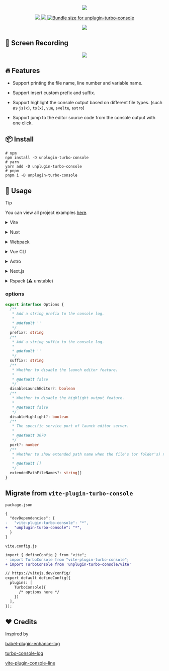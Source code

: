 <p align='center'>
  <img src="https://cdn.jsdelivr.net/gh/yuyinws/static@master/2023/12/upgit_20231203_1701604926.png" >
</p>


<p align='center'>
<a href="https://www.npmjs.com/package/unplugin-turbo-console">
<img src="https://img.shields.io/npm/v/unplugin-turbo-console?style=flat&colorA=3f3f46&colorB=ff7151">
</a>
<a href="https://www.npmjs.com/package/unplugin-turbo-console">
<img src="https://img.shields.io/npm/dm/unplugin-turbo-console?style=flat&colorA=3f3f46&colorB=ff7151">
</a>
<a href="https://pkg-size.dev/unplugin-turbo-console"><img src="https://pkg-size.dev/badge/bundle/629859" title="Bundle size for unplugin-turbo-console"></a>
</p>

<p align="center">
<a href="https://stackblitz.com/github/yuyinws/stackblitz-demo?file=vite.config.ts"><img src="https://developer.stackblitz.com/img/open_in_stackblitz.svg"></a>
</p>


## 🎥 Screen Recording

<p align='center'>
  <img src="https://cdn.jsdelivr.net/gh/yuyinws/static@master/2023/12/upgit_20231204_1701661126.gif" >
</p>

## 🔥 Features

- Support printing the file name, line number and variable name.

- Support insert custom prefix and suffix.

- Support highlight the console output based on different file types. (such as `js(x)`, `ts(x)`, `vue`, `svelte`, `astro`)

- Support jump to the editor source code from the console output with one click.

## 📦 Install

```shell
# npm
npm install -D unplugin-turbo-console
# yarn
yarn add -D unplugin-turbo-console
# pnpm
pnpm i -D unplugin-turbo-console
```

## 🦄 Usage

> [!TIP]
> You can view all project examples [here](https://github.com/yuyinws/vite-plugin-turbo-console/tree/main/examples).

<details>
<summary>Vite</summary><br>

```ts
// vite.config.ts
import { defineConfig } from 'vite'
import TurboConsole from 'unplugin-turbo-console/vite'

// https://vitejs.dev/config/
export default defineConfig({
  plugins: [
    TurboConsole({
      /* options here */
    })
  ],
})
```

<br></details>

<details>
<summary>Nuxt</summary><br>

```ts
// nuxt.config.ts
// https://nuxt.com/docs/api/configuration/nuxt-config
export default defineNuxtConfig({
  modules: [
    'unplugin-turbo-console/nuxt'
  ],
  turboConsole: {
    /* options here */
  }
})
```

<br></details>


<details>
<summary>Webpack</summary><br>

```js
// webpack.config.js
module.exports = {
  /* ... */
  plugins: [
    require('unplugin-turbo-console/webpack')({ /* options */ }),
  ],
}
```

<br></details>


<details>
<summary>Vue CLI</summary><br>

```js
// vue.config.js
const { defineConfig } = require('@vue/cli-service')

module.exports = defineConfig({
  transpileDependencies: true,
  parallel: false,
  configureWebpack: {
    plugins: [
      require('unplugin-turbo-console/webpack')({
        /* options here */
      })
    ]
  }
})
```

<br></details>

<details>
<summary>Astro</summary><br>

```js
// astro.config.mjs
import { defineConfig } from 'astro/config'
import TurboConsole from 'unplugin-turbo-console/astro'

// https://astro.build/config
export default defineConfig({
  integrations: [
    TurboConsole()
  ]
})
```

<br></details>



<details>
<summary>Next.js</summary><br>

```js
// next.config.js
/** @type {import('next').NextConfig} */
const nextConfig = {
  webpack(config) {
    config.plugins.push(
      require('unplugin-turbo-console/webpack')()
    )

    return config
  }
}

module.exports = nextConfig
```

<br></details>


<details>
<summary>Rspack (⚠️ unstable)</summary><br>

```js
// rspack.config.js
const rspack = require('@rspack/core')
const { VueLoaderPlugin } = require('vue-loader')
/** @type {import('@rspack/cli').Configuration} */

const config = {

  plugins: [
    new VueLoaderPlugin(),
    new rspack.HtmlRspackPlugin({
      template: './index.html'
    }),
    require('unplugin-turbo-console/rspack')(),
  ],

}
module.exports = config
```

<br></details>

### options

```ts
export interface Options {
  /**
   * Add a string prefix to the console log.
   *
   * @default ''
   */
  prefix?: string
  /**
   * Add a string suffix to the console log.
   *
   * @default ''
   */
  suffix?: string
  /**
   * Whether to disable the launch editor feature.
   *
   * @default false
   */
  disableLaunchEditor?: boolean
  /**
   * Whether to disable the highlight output feature.
   *
   * @default false
   */
  disableHighlight?: boolean
  /**
   * The specific service port of launch editor server.
   *
   * @default 3070
   */
  port?: number
  /**
   * Whether to show extended path name when the file's (or folder's) name contains an element in the array.
   *
   * @default []
   */
  extendedPathFileNames?: string[]
}
```

## Migrate from `vite-plugin-turbo-console`

`package.json`

```diff
{
  "devDependencies": {
-   "vite-plugin-turbo-console": "*",
+   "unplugin-turbo-console": "*",
  }
}
```

`vite.config.js`
```diff
import { defineConfig } from "vite";
- import TurboConsole from "vite-plugin-turbo-console";
+ import TurboConsole from 'unplugin-turbo-console/vite'

// https://vitejs.dev/config/
export default defineConfig({
  plugins: [
    TurboConsole({
      /* options here */
    })
  ],
});
```

## ❤️ Credits

Inspired by 

[babel-plugin-enhance-log](https://github.com/baozouai/babel-plugin-enhance-log)

[turbo-console-log](https://github.com/Chakroun-Anas/turbo-console-log)

[vite-plugin-console-line](https://github.com/lq9958/vite-plugin-console-line)

